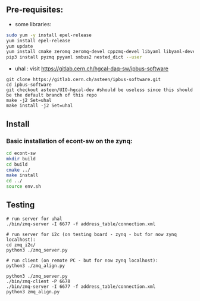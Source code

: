 
## Pre-requisites:

- some libraries:
```bash
sudo yum -y install epel-release
yum install epel-release
yum update
yum install cmake zeromq zeromq-devel cppzmq-devel libyaml libyaml-devel yaml-cpp yaml-cpp-devel boost boost-devel python3 python3-devel autoconf-archive pugixml pugixml-devel
pip3 install pyzmq pyyaml smbus2 nested_dict --user
```

- uhal : visit https://gitlab.cern.ch/hgcal-daq-sw/ipbus-software
```
git clone https://gitlab.cern.ch/asteen/ipbus-software.git
cd ipbus-software
git checkout asteen/UIO-hgcal-dev #should be useless since this should be the default branch of this repo
make -j2 Set=uhal
make install -j2 Set=uhal
```

## Install

### Basic installation of econt-sw on the zynq:
```bash
cd econt-sw
mkdir build
cd build
cmake ../
make install
cd ../
source env.sh
```

## Testing
```
# run server for uhal
./bin/zmq-server -I 6677 -f address_table/connection.xml

# run server for i2c (on testing board - zynq - but for now zynq localhost):
cd zmq_i2c/
python3 ./zmq_server.py

# run client (on remote PC - but for now zynq localhost):
python3 ./zmq_align.py
```


```
python3 ./zmq_server.py
./bin/zmq-client -P 6678
./bin/zmq-server -I 6677 -f address_table/connection.xml
python3 zmq_align.py 
```
